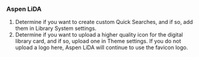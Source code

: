 ### Aspen LiDA
1. Determine if you want to create custom Quick Searches, and if so, add them in Library System settings.
2. Determine if you want to upload a higher quality icon for the digital library card, and if so, upload one in Theme settings. If you do not upload a logo here, Aspen LiDA will continue to use the favicon logo.
